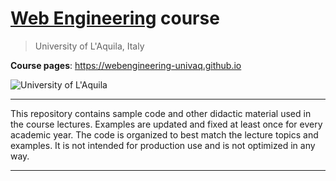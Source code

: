 # [**Web Engineering**](https://webengineering-univaq.github.io/) course
> University of L'Aquila, Italy

**Course pages**: https://webengineering-univaq.github.io

![University of L'Aquila](https://www.disim.univaq.it/skins/aqua/img/logo2021-2.png)

---

This repository contains sample code and other didactic material used in the course lectures.
Examples are updated and fixed at least once for every academic year.
The code is organized to best match the lecture topics and examples. It is not intended for production use and is not optimized in any way. 

---

